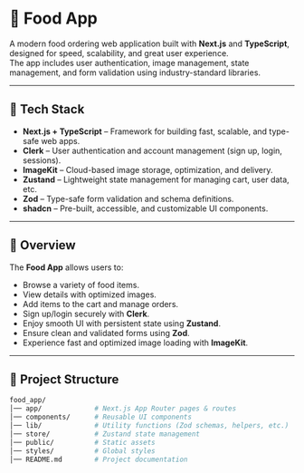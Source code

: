 # 🍔 Food App

A modern food ordering web application built with **Next.js** and **TypeScript**, designed for speed, scalability, and great user experience.  
The app includes user authentication, image management, state management, and form validation using industry-standard libraries.

---

## 🚀 Tech Stack

- **Next.js + TypeScript** – Framework for building fast, scalable, and type-safe web apps.
- **Clerk** – User authentication and account management (sign up, login, sessions).
- **ImageKit** – Cloud-based image storage, optimization, and delivery.
- **Zustand** – Lightweight state management for managing cart, user data, etc.
- **Zod** – Type-safe form validation and schema definitions.
- **shadcn** – Pre-built, accessible, and customizable UI components.

---

## 📖 Overview

The **Food App** allows users to:
- Browse a variety of food items.
- View details with optimized images.
- Add items to the cart and manage orders.
- Sign up/login securely with **Clerk**.
- Enjoy smooth UI with persistent state using **Zustand**.
- Ensure clean and validated forms using **Zod**.
- Experience fast and optimized image loading with **ImageKit**.

---

## 📂 Project Structure

```bash
food_app/
│── app/             # Next.js App Router pages & routes
│── components/      # Reusable UI components
│── lib/             # Utility functions (Zod schemas, helpers, etc.)
│── store/           # Zustand state management
│── public/          # Static assets
│── styles/          # Global styles
│── README.md        # Project documentation
